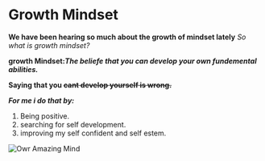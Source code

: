 # Growth Mindset
**We have been hearing so much about the growth of mindset lately**
*So what is growth mindset?*

**growth Mindset:_The beliefe that you can develop your own fundemental abilities._**

**Saying that you ~~cant develop yourself is wrong.~~**

***For me i do that by:***
1. Being positive.
2. searching for self development.
3. improving my self confident and self estem.

![Owr Amazing Mind](https://wp.technologyreview.com/wp-content/uploads/2019/07/gettyimages-932729844arxivbrain-10.jpg)


